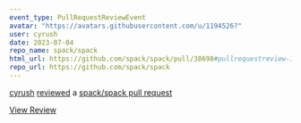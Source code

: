 ```yaml
---
event_type: PullRequestReviewEvent
avatar: "https://avatars.githubusercontent.com/u/1194526?"
user: cyrush
date: 2023-07-04
repo_name: spack/spack
html_url: https://github.com/spack/spack/pull/38698#pullrequestreview-1511870479
repo_url: https://github.com/spack/spack
---
```


<a href='https://github.com/cyrush' target='_blank'>cyrush</a> <a href='https://github.com/spack/spack/pull/38698#pullrequestreview-1511870479' target='_blank'>reviewed</a> a <a href='https://github.com/spack/spack/pull/38698' target='_blank'>spack/spack pull request</a>

<small></small>

<a href='https://github.com/spack/spack/pull/38698#pullrequestreview-1511870479' target='_blank'>View Review</a>
